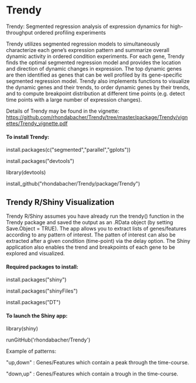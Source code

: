 # Trendy
Trendy: Segmented regression analysis of expression dynamics for high-throughput ordered profiling experiments

Trendy utilizes segmented regression models to simultaneously characterize each gene’s expression pattern and summarize overall dynamic activity in ordered condition experiments. For each gene, Trendy finds the optimal segmented regression model and provides the location and direction of dynamic changes in expression. The top dynamic genes are then identified as genes that can be well profiled by its gene-specific segmented regression model. Trendy also implements functions to visualize the dynamic genes and their trends, to order dynamic genes by their trends, and to compute breakpoint distribution at different time points (e.g. detect time points with a large number of expression changes).

Details of Trendy may be found in the vignette:
https://github.com/rhondabacher/Trendy/tree/master/package/Trendy/vignettes/Trendy_vignette.pdf

#### To install Trendy:

install.packages(c("segmented","parallel","gplots")) 

install.packages("devtools")

library(devtools)

install_github("rhondabacher/Trendy/package/Trendy")


## Trendy R/Shiny Visualization

Trendy R/Shiny assumes you have already run the trendy() function in the Trendy package and saved the output as an .RData object (by setting Save.Object = TRUE). The app allows you to extract lists of genes/features according to any pattern of interest. 
The patten of interest can also be extracted after a given condition (time-point) via the delay option. The Shiny application also enables the trend and breakpoints of each gene to be explored and visualized.

####  Required packages to install:

install.packages("shiny")

install.packages("shinyFiles")

install.packages("DT")

#### To launch the Shiny app:

library(shiny)

runGitHub('rhondabacher/Trendy')

Example of patterns:

"up,down" : Genes/Features which contain a peak through the time-course.

"down,up" : Genes/Features which contain a trough in the time-course.


